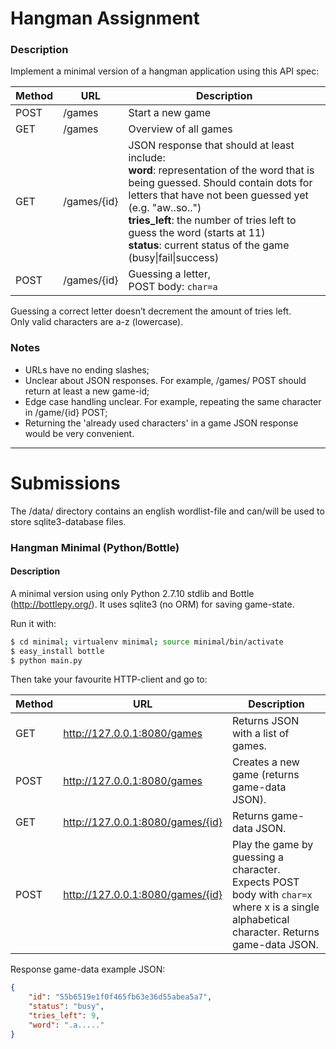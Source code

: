 # Hangman Assignment

### Description

Implement a minimal version of a hangman application using this API spec:

Method | URL | Description
------ | --- | -----------
POST  | /games  | Start a new game
GET  | /games  | Overview of all games
GET  | /games/{id}  | JSON response that should at least include:<br />__word__: representation of the word that is being guessed. Should contain dots for letters that have not been guessed yet (e.g. "aw..so..")<br />__tries_left__: the number of tries left to guess the word (starts at 11)<br />__status__: current status of the game (busy\|fail\|success)
POST  | /games/{id}  | Guessing a letter, <br />POST body: ```char=a```

Guessing a correct letter doesn’t decrement the amount of tries left.<br />
Only valid characters are a-z (lowercase).

### Notes
* URLs have no ending slashes;
* Unclear about JSON responses. For example, /games/ POST should return at least a new game-id;
* Edge case handling unclear. For example, repeating the same character in /game/{id} POST;
* Returning the 'already used characters' in a game JSON response would be very convenient.

---
# Submissions

The /data/ directory contains an english wordlist-file and can/will be used to store sqlite3-database files.

### Hangman Minimal (Python/Bottle)

#### Description
A minimal version using only Python 2.7.10 stdlib and Bottle (http://bottlepy.org/). It uses sqlite3 (no ORM) for saving game-state.


Run it with:

```bash
$ cd minimal; virtualenv minimal; source minimal/bin/activate
$ easy_install bottle
$ python main.py
```
Then take your favourite HTTP-client and go to:

Method | URL | Description
------ | --- | -----------
GET | http://127.0.0.1:8080/games | Returns JSON with a list of games.
POST | http://127.0.0.1:8080/games | Creates a new game (returns game-data JSON).
GET |  http://127.0.0.1:8080/games/{id} | Returns game-data JSON.
POST |  http://127.0.0.1:8080/games/{id} | Play the game by guessing a character.<br />Expects POST body with ```char=x``` where x is a single alphabetical character. Returns game-data JSON.

Response game-data example JSON:
```json
{
    "id": "55b6519e1f0f465fb63e36d55abea5a7",
    "status": "busy", 
    "tries_left": 9, 
    "word": ".a....."
}
```

